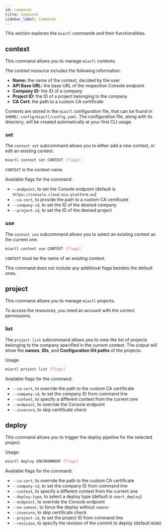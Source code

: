 ```yaml
---
id: commands
title: Commands
sidebar_label: Commands
---
```

This section explores the `miactl` commands and their functionalities.

## context

This command allows you to manage `miactl` contexts.

The context resource includes the following information:

- **Name:** the name of the context, decided by the user
- **API Base URL:** the base URL of the respective Console endpoint
- **Company ID:** the ID of a company
- **Project ID:** the ID of a project belonging to the company
- **CA Cert:** the path to a custom CA certificate

Contexts are stored in the `miactl` configuration file, that can be found in `$HOME/.config/miactl/config.yaml`.
The configuration file, along with its directory, will be created automatically at your first CLI usage.

### set

The `context set` subcommand allows you to either add a new context, or edit an existing context.

```sh
miactl context set CONTEXT [flags]
```

`CONTEXT` is the context name.

Available flags for the command:

- `--endpoint`, to set the Console endpoint (default is `https://console.cloud.mia-platform.eu`)
- `--ca-cert`, to provide the path to a custom CA certificate
- `--company-id`, to set the ID of the desired company
- `--project-id`, to set the ID of the desired project

### use

The `context use` subcommand allows you to select an existing context as the current one.

```sh
miactl context use CONTEXT [flags]
```

`CONTEXT` must be the name of an existing context.

This command does not include any additional flags besides the default ones.

## project

This command allows you to manage `miactl` projects.

To access the resources, you need an account with the correct permissions.

### list

The `project list` subcommand allows you to view the list of projects belonging to the company specified in the current
context. The output will show the **names**, **IDs**, and **Configuration Git paths** of the projects.

Usage:

```sh
miactl project list [flags]
```

Available flags for the command:

- `--ca-cert`, to override the path to the custom CA certificate
- `--company-id`, to set the company ID from command line
- `--context`, to specify a different context from the current one
- `--endpoint`, to override the Console endpoint
- `--insecure`, to skip certificate check

## deploy

This command allows you to trigger the deploy pipeline for the selected project.

Usage:

```sh
miactl deploy ENVIRONMENT [flags]
```

Available flags for the command:

- `--ca-cert`, to override the path to the custom CA certificate
- `--company-id`, to set the company ID from command line
- `--context`, to specify a different context from the current one
- `--deploy-type`, to select a deploy type (default is `smart_deploy`)
- `--endpoint`, to override the Console endpoint
- `--no-semver`, to force the deploy without `semver`
- `--insecure`, to skip certificate check
- `--project-id`, to set the project ID from command line
- `--revision`, to specify the revision of the commit to deploy (default `HEAD`)
